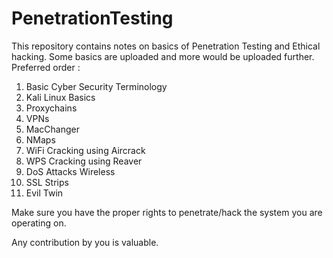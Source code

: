 # PenetrationTesting
This repository contains notes on basics of Penetration Testing and Ethical hacking.
Some basics are uploaded and more would be uploaded further.
Preferred order : 
1. Basic Cyber Security Terminology
2. Kali Linux Basics
3. Proxychains
4. VPNs
5. MacChanger
6. NMaps
7. WiFi Cracking using Aircrack
8. WPS Cracking using Reaver
9. DoS Attacks Wireless
10. SSL Strips
11. Evil Twin


Make sure you have the proper rights to penetrate/hack the system you are operating on.

Any contribution by you is valuable.
